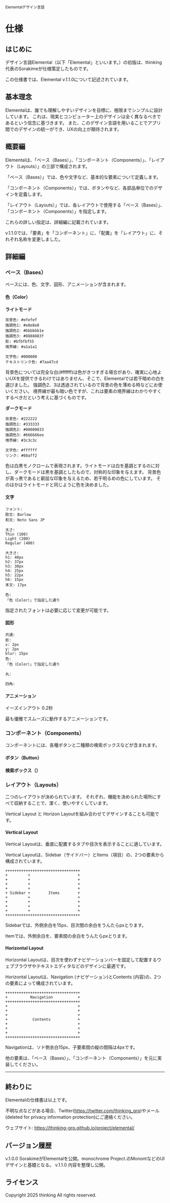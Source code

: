 <small>Elementalデザイン言語</small>
# 仕様

## はじめに

デザイン言語Elemental（以下「Elemental」といいます。）の初版は、thinking代表のSorakimeが仕様策定したものです。

この仕様書では、Elemental v.1.1.0について記述されています。

## 基本理念

Elementalは、誰でも理解しやすいデザインを目標に、極限までシンプルに設計しています。
これは、現実とコンピューター上のデザインは全く異なるべきであるという信念に基づきます。
また、このデザイン言語を用いることでアプリ間でのデザインの統一ができ、UXの向上が期待されます。

## 概要編

Elementalは、「ベース（Bases）」、「コンポーネント（Components）」、「レイアウト（Layouts）」の三部で構成されます。

「ベース（Bases）」では、色や文字など、基本的な要素について定義します。

「コンポーネント（Components）」では、ボタンやなど、各部品単位でのデザインを定義します。

「レイアウト（Layouts）」では、各レイアウトで使用する「ベース（Bases）」、「コンポーネント（Components）」を指定します。

これらの詳しい指定は、詳細編に記載されています。

v.1.1.0では、「要素」を「コンポーネント」に、「配置」を「レイアウト」に、それぞれ名称を変更しました。

## 詳細編

### ベース（Bases）

ベースには、色、文字、図形、アニメーションが含まれます。

#### 色（Color）

**ライトモード**

```
背景色: #efefef
強調色1: #e8e8e8
強調色2: #bbbbbb1e
強調色3: #8888883f
影: #bfbfbf55
境界線: #a1a1a1

文字色: #000000
テキストリンク色: #7aa47cd
```

背景色については完全な白(#ffffff)は色がきつすぎる場合があり、確実に心地よいUXを提供できるわけではありません、そこで、Elementalでは若干暗めの白を選びました。
強調色2、3は透過されているので背景の色を薄める時などにお使いください。
境界線が最も暗い色ですが、これは要素の境界線はわかりやすくするべきだという考えに基づくものです。

**ダークモード**

```
背景色: #222222
強調色1: #333333
強調色2: #00000033
強調色3: #666666ee
境界線: #3c3c3c

文字色: #ffffff
リンク: #60aff2
```

色は白黒モノクロームで表現されます。ライトモードは白を基調とするのに対し、ダークモードは黒を基調としたもので、対称的な印象を与えます。
背景色が真っ黒であると窮屈な印象を与えるため、若干明るめの色にしています。
そのほかはライトモードと同じように色を決めました。

#### 文字

```
フォント:
欧文: Barlow
和文: Noto Sans JP

太さ:
Thin (100)
Light (200)
Regular (400)

大きさ:
h1: 40px
h2: 37px
h3: 30px
h4: 25px
h5: 22px
h6: 15px
本文: 17px

色:
「色（Color）」で指定した通り
```

指定されたフォントは必要に応じて変更が可能です。

#### 図形

```
共通:
影:
x: 2px
y: 2px
blur: 15px
色:
「色（Color）」で指定した通り

丸:

四角:
```

#### アニメーション

イーズインアウト
0.2秒

最も優雅でスムーズに動作するアニメーションです。

### コンポーネント（Components）

コンポーネントには、各種ボタンと二種類の検索ボックスなどが含まれます。

#### ボタン（Button）


#### 検索ボックス（）





### レイアウト（Layouts）

二つのレイアウトが決められています。
それぞれ、機能を決められた場所にすべて収納することで、潔く、使いやすくしています。

Vertical Layout と Horizon Layoutを組み合わせてデザインすることも可能です。

#### Vertical Layout

Vertical Layoutは、垂直に配置するタブや目次を表示することに適しています。

Vertical Layoutは、Sidebar（サイドバー）とItems（項目）の、2つの要素から構成されています。


```
+++++++++++++++++++++++++++++++++
+         +                     +
+         +                     +
+         +                     +
+         +                     +
+ Sidebar +        Items        +
+         +                     +
+         +                     +
+         +                     +
+         +                     +
+++++++++++++++++++++++++++++++++
```

Sidebarでは、外側余白を15px、目次間の余白をうんたらpxとります。

Itemでは、外側余白を、要素間の余白をうんたらpxとります。

#### Horizontal Layout

Horizontal Layoutは、目次を使わずナビゲーションバーを固定して配置するウェブブラウザやテキストエディタなどのデザインに最適です。

Horizontal Layoutは、Navigation (ナビゲーション)とContents (内容)の、2つの要素によって構成されています。

```
+++++++++++++++++++++++++++++++++
+          Navigation           +
+++++++++++++++++++++++++++++++++
+                               +
+                               +
+                               +
+           Contents            +
+                               +
+                               +
+                               +
+++++++++++++++++++++++++++++++++
```
Navigationは、ソド側余白15px、子要素間の縦の間隔は4pxです。

他の要素は、「ベース（Bases）」、「コンポーネント（Components）」を元に実装してください。

---

## 終わりに

Elementalの仕様書は以上です。

不明な点などがある場合、Twitter(https://twitter.com/thinking_grp)やメール(deleted for privacy information protection)にご連絡ください。

ウェブサイト: https://thinking-grp.github.io/project/elemental/

## バージョン履歴

v.1.0.0	SorakimeがElementalを公開。monochrome Project.のMonontなどのUIデザインと基礎となる。
v.1.1.0	内容を整理し公開。

## ライセンス
Copyright 2025 thinking All rights reserved.
